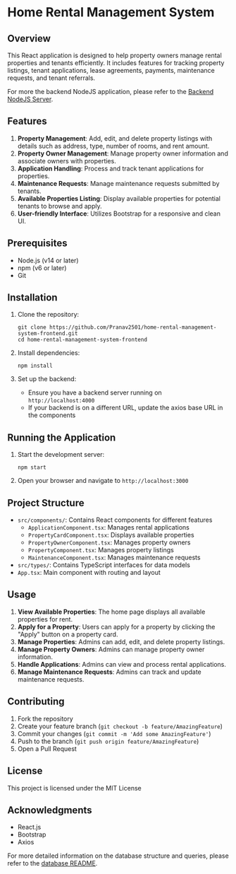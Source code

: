# Home Rental Management System

## Overview

This React application is designed to help property owners manage rental properties and tenants efficiently. It includes features for tracking property listings, tenant applications, lease agreements, payments, maintenance requests, and tenant referrals.

For more the backend NodeJS application, please refer to the [Backend NodeJS Server](https://github.com/Pranav2501/home-rental-management-system-backend).

## Features

1. **Property Management**: Add, edit, and delete property listings with details such as address, type, number of rooms, and rent amount.
2. **Property Owner Management**: Manage property owner information and associate owners with properties.
3. **Application Handling**: Process and track tenant applications for properties.
4. **Maintenance Requests**: Manage maintenance requests submitted by tenants.
5. **Available Properties Listing**: Display available properties for potential tenants to browse and apply.
6. **User-friendly Interface**: Utilizes Bootstrap for a responsive and clean UI.

## Prerequisites

- Node.js (v14 or later)
- npm (v6 or later)
- Git

## Installation

1. Clone the repository:
   ```
   git clone https://github.com/Pranav2501/home-rental-management-system-frontend.git
   cd home-rental-management-system-frontend
   ```

2. Install dependencies:
   ```
   npm install
   ```

3. Set up the backend:
   - Ensure you have a backend server running on `http://localhost:4000`
   - If your backend is on a different URL, update the axios base URL in the components

## Running the Application

1. Start the development server:
   ```
   npm start
   ```

2. Open your browser and navigate to `http://localhost:3000`

## Project Structure

- `src/components/`: Contains React components for different features
  - `ApplicationComponent.tsx`: Manages rental applications
  - `PropertyCardComponent.tsx`: Displays available properties
  - `PropertyOwnerComponent.tsx`: Manages property owners
  - `PropertyComponent.tsx`: Manages property listings
  - `MaintenanceComponent.tsx`: Manages maintenance requests
- `src/types/`: Contains TypeScript interfaces for data models
- `App.tsx`: Main component with routing and layout

## Usage

1. **View Available Properties**: The home page displays all available properties for rent.
2. **Apply for a Property**: Users can apply for a property by clicking the "Apply" button on a property card.
3. **Manage Properties**: Admins can add, edit, and delete property listings.
4. **Manage Property Owners**: Admins can manage property owner information.
5. **Handle Applications**: Admins can view and process rental applications.
6. **Manage Maintenance Requests**: Admins can track and update maintenance requests.

## Contributing

1. Fork the repository
2. Create your feature branch (`git checkout -b feature/AmazingFeature`)
3. Commit your changes (`git commit -m 'Add some AmazingFeature'`)
4. Push to the branch (`git push origin feature/AmazingFeature`)
5. Open a Pull Request

## License

This project is licensed under the MIT License 

## Acknowledgments

- React.js
- Bootstrap
- Axios

For more detailed information on the database structure and queries, please refer to the [database README](https://github.com/Pranav2501/databases-RentalDB).